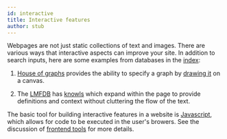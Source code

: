 ```yaml
---
id: interactive
title: Interactive features
author: stub
---
```


Webpages are not just static collections of text and images.  There are various ways that interactive aspects can improve your site.  In addition to search inputs, here are some examples from databases in the [index](/):

1. [House of graphs](https://houseofgraphs.org/) provides the ability to specify a graph by [drawing it](https://houseofgraphs.org/draw_graph) on a canvas.

2. The [LMFDB](https://lmfdb.org) has [knowls](https://www.lmfdb.org/knowledge/show/doc.knowl) which expand within the page to provide definitions and context without cluttering the flow of the text.

The basic tool for building interactive features in a website is [Javascript](https://developer.mozilla.org/en-US/docs/Web/JavaScript), which allows for code to be executed in the user's browers.  See the discussion of [frontend tools](/a/frontend) for more details.